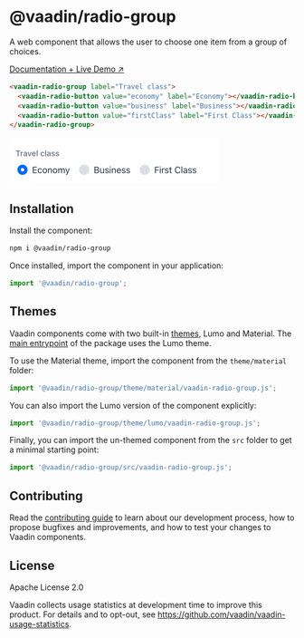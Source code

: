 # @vaadin/radio-group

A web component that allows the user to choose one item from a group of choices.

[Documentation + Live Demo ↗](https://vaadin.com/docs/latest/components/radio-button)

```html
<vaadin-radio-group label="Travel class">
  <vaadin-radio-button value="economy" label="Economy"></vaadin-radio-button>
  <vaadin-radio-button value="business" label="Business"></vaadin-radio-button>
  <vaadin-radio-button value="firstClass" label="First Class"></vaadin-radio-button>
</vaadin-radio-group>
```

[<img src="https://raw.githubusercontent.com/vaadin/web-components/main/packages/radio-group/screenshot.png" width="370" alt="Screenshot of vaadin-radio-group">](https://vaadin.com/docs/latest/components/radio-button)

## Installation

Install the component:

```sh
npm i @vaadin/radio-group
```

Once installed, import the component in your application:

```js
import '@vaadin/radio-group';
```

## Themes

Vaadin components come with two built-in [themes](https://vaadin.com/docs/latest/styling), Lumo and Material.
The [main entrypoint](https://github.com/vaadin/web-components/blob/main/packages/radio-group/vaadin-radio-group.js) of the package uses the Lumo theme.

To use the Material theme, import the component from the `theme/material` folder:

```js
import '@vaadin/radio-group/theme/material/vaadin-radio-group.js';
```

You can also import the Lumo version of the component explicitly:

```js
import '@vaadin/radio-group/theme/lumo/vaadin-radio-group.js';
```

Finally, you can import the un-themed component from the `src` folder to get a minimal starting point:

```js
import '@vaadin/radio-group/src/vaadin-radio-group.js';
```

## Contributing

Read the [contributing guide](https://vaadin.com/docs/latest/contributing) to learn about our development process, how to propose bugfixes and improvements, and how to test your changes to Vaadin components.

## License

Apache License 2.0

Vaadin collects usage statistics at development time to improve this product.
For details and to opt-out, see https://github.com/vaadin/vaadin-usage-statistics.
